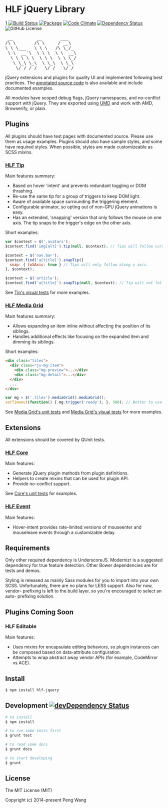 # HLF jQuery Library
1
[![Build Status](https://img.shields.io/travis/hlfcoding/hlf-jquery.svg)](https://travis-ci.org/hlfcoding/hlf-jquery)
[![Package](https://img.shields.io/npm/v/hlf-jquery.svg?style=flat)](https://www.npmjs.com/package/hlf-jquery)
[![Code Climate](https://codeclimate.com/github/hlfcoding/hlf-jquery/badges/gpa.svg)](https://codeclimate.com/github/hlfcoding/hlf-jquery)
[![Dependency Status](https://img.shields.io/david/hlfcoding/hlf-jquery.svg)](https://david-dm.org/hlfcoding/hlf-jquery#info=dependencies)
![GitHub License](https://img.shields.io/github/license/hlfcoding/hlf-jquery.svg)

<pre>
 __         __       ___
/\ \       /\ \     / __\
\ \ \___   \ \ \   /\ \_/_
 \ \  __`\  \ \ \  \ \  __\
  \ \ \ \ \  \ \ \  \ \ \_/
   \ \_\ \_\  \ \_\  \ \_\
    \/_/ /_/   \/_/   \/_/
</pre>

jQuery extensions and plugins for quality UI and implemented following best
practices. The [annotated source code][] is also available and include
documented examples.

All modules have scoped debug flags, jQuery namespaces, and no-conflict support
with jQuery. They are exported using [UMD]() and work with AMD, Browserify, or
plain.

## Plugins

All plugins should have test pages with documented source. Please use them as
usage examples. Plugins should also have sample styles, and some have required
styles. When possible, styles are made customizeable as SCSS mixins.

### [HLF Tip][]

Main features summary:

- Based on hover 'intent' and prevents redundant toggling or DOM thrashing.
- Re-use the same tip for a group of triggers to keep DOM light.
- Aware of available space surrounding the triggering element.
- Configurable animator, so opting out of non-GPU jQuery animations is easy.
- Has an extended, 'snapping' version that only follows the mouse on one axis.
  The tip snaps to the trigger's edge on the other axis.

Short examples:

```js
var $context = $('.avatars');
$context.find('img[alt]').tip(null, $context); // Tips will follow cursor.

$context = $('nav.bar');
$context.find('a[title]').snapTip({
  snap: { toXAxis: true } // Tips will only follow along x axis.
}, $context);

$context = $('article');
$context.find('a[title]').snapTip(null, $context); // Tip will not follow.
```

See [Tip's visual tests][] for more examples.

### [HLF Media Grid][]

Main features summary:

- Allows expanding an item inline without affecting the position of its siblings.
- Handles additional effects like focusing on the expanded item and dimming its
  siblings.

Short examples:

```html
<div class="tiles">
  <div class="js-mg-item">
    <div class="mg-preview">...</div>
    <div class="mg-detail">...</div>
  </div>
  ...
</div>
```

```js
var mg = $('.tiles').mediaGrid().mediaGrid();
setTimeout(function() { mg.trigger('ready'); }, 500); // Better to use imagesLoaded.
```

See [Media Grid's unit tests][] and [Media Grid's visual tests][] for more
examples.

## Extensions

All extensions should be covered by QUnit tests.

### [HLF Core][]

Main features:

- Generate jQuery plugin methods from plugin definitions.
- Helpers to create mixins that can be used for plugin API.
- Provide no-conflict support.

See [Core's unit tests][] for examples.

### [HLF Event][]

Main features:

- Hover-intent provides rate-limited versions of mouseenter and mouseleave
  events through a customizable delay.

## Requirements

Only other required dependency is UnderscoreJS. Modernizr is a suggested
dependency for true feature detection. Other Bower dependencies are for tests
and demos.

Styling is released as mainly Sass modules for you to import into your own SCSS.
Unfortunately, there are no plans for LESS support. Also for now, vendor-
prefixing is left to the build layer, so you're encouraged to select an auto-
prefixing solution.

## Plugins Coming Soon

### HLF Editable

Main features:

- Uses mixins for encapsulate editing behaviors, so plugin instances can be
  composed based on data-attribute configuration.
- Attempts to wrap abstract away vendor APIs (for example, CodeMirror vs ACE).

## Install

```bash
$ npm install hlf-jquery
```

## Development [![devDependency Status](https://img.shields.io/david/dev/hlfcoding/hlf-jquery.svg)](https://david-dm.org/hlfcoding/hlf-jquery#info=devDependencies)

```bash
# to install
$ npm install

# to run some tests first
$ grunt test

# to read some docs
$ grunt docs

# to start developing
$ grunt
```

## License

The MIT License (MIT)

Copyright (c) 2014-present Peng Wang


[UMD]: https://github.com/umdjs/umd
[annotated source code]: http://hlfcoding.github.io/hlf-jquery/docs/index.html
[HLF Tip]: http://hlfcoding.github.io/hlf-jquery/docs/src/js/jquery.hlf.tip.html
[Tip's visual tests]: http://hlfcoding.github.io/hlf-jquery/tests/tip.visual.html
[HLF Media Grid]: http://hlfcoding.github.io/hlf-jquery/docs/src/js/jquery.hlf.media-grid.html
[Media Grid's unit tests]: http://hlfcoding.github.io/hlf-jquery/tests/media-grid.unit.html
[Media Grid's visual tests]: http://hlfcoding.github.io/hlf-jquery/tests/media-grid.visual.html
[HLF Core]: http://hlfcoding.github.io/hlf-jquery/docs/src/js/jquery.extension.hlf.core.html
[Core's unit tests]: http://hlfcoding.github.io/hlf-jquery/tests/core.unit.html
[HLF Event]: http://hlfcoding.github.io/hlf-jquery/docs/src/js/jquery.extension.hlf.event.html
[HLF Editable]: http://hlfcoding.github.io/hlf-jquery/docs/src/js/jquery.hlf.editable.html
[Editable's visual tests]: http://hlfcoding.github.io/hlf-jquery/tests/editable.visual.html
